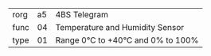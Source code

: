 
|    |   |   |
| -- | - | - |
| rorg | a5 | 4BS Telegram |
| func | 04 | Temperature and Humidity Sensor |
| type | 01 | Range 0°C to +40°C and 0% to 100% |
